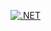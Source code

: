 [![.NET](https://github.com/ReadySKAHF/rpbd-lab5/actions/workflows/dotnet-desktop.yml/badge.svg)](https://github.com/ReadySKAHF/rpbd-lab5/actions/workflows/dotnet-desktop.yml)
